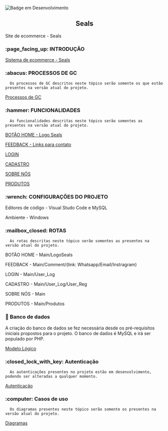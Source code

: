 ![Badge em Desenvolvimento](http://img.shields.io/static/v1?label=STATUS&message=EM%20DESENVOLVIMENTO&color=GREEN&style=for-the-badge)
<h2 align=center> Seals </h2>
 Site de ecommerce - Seals

<h3>:page_facing_up: INTRODUÇÃO</h3>

[Sistema de ecommerce - Seals](https://github.com/Albericoeduardo/Seals/blob/main/Scr/1.1%20Introdu%C3%A7%C3%A3o/Sobre-Seals.md)

<h3>:abacus: PROCESSOS DE GC</h3>

      Os processos de GC descritos neste tópico serão somente os que estão presentes na versão atual do projeto.
      
[Processos de GC](https://github.com/Albericoeduardo/Seals/blob/main/Scr/Processos%20GC/Processos-GC.md)
   
<h3>:hammer: FUNCIONALIDADES</h3>

      As funcionalidades descritas neste tópico serão somentes as presentes na versão atual do projeto.
   
[BOTÃO HOME - Logo Seals](https://github.com/Albericoeduardo/Seals/blob/main/Scr/2.1%20Bot%C3%A3o%20Home/Bot%C3%A3o%20Home.md)
   
[FEEDBACK - Links para contato](https://github.com/Albericoeduardo/Seals/blob/main/Scr/2.2%20Feedback/img/FeedBack.md)
   
[LOGIN](https://github.com/Albericoeduardo/Seals/blob/main/Scr/2.3%20Login/img/Login.md)

[CADASTRO](https://github.com/Albericoeduardo/Seals/blob/main/Scr/2.4%20Cadastro/img/Cadastro.md)
   
[SOBRE NÓS](https://github.com/Albericoeduardo/Seals/blob/main/Scr/2.5%20Sobre%20n%C3%B3s/img/Sobre-n%C3%B3s.md)
   
[PRODUTOS](https://github.com/Albericoeduardo/Seals/blob/main/Scr/2.6%20Produtos/img/Produtos.md)
   
<h3>:wrench: CONFIGURAÇÕES DO PROJETO</h3>
 
Editores de código - Visual Studo Code e MySQL

Ambiente - Windows
   
<h3>:mailbox_closed: ROTAS</h3>

      As rotas descritas neste tópico serão somentes as presentes na versão atual do projeto.

BOTÃO HOME - Main/LogoSeals
   
FEEDBACK - Main/Comment/(link: Whatsapp/Email/Instragram)
   
LOGIN - Main/User_Log
   
CADASTRO - Main/User_Log/User_Reg
   
SOBRE NÓS - Main

PRODUTOS - Main/Produtos
   
<h3>📁 Banco de dados</h3>

A criação do banco de dados se fez necessária desde os pré-requisitos iniciais propostos para o projeto. O banco de dados é MySQL e irá ser populado por PHP.

[Modelo Lógico](https://github.com/Albericoeduardo/Seals/blob/main/Scr/7.1%20Banco%20de%20dados/Modelo_L%C3%B3gico.md)

<h3>:closed_lock_with_key: Autenticação</h3>

      As autenticações presentes no projeto estão em desenvolvimento, podendo ser alteradas a qualquer momento.

[Autenticação](https://github.com/Albericoeduardo/Seals/blob/main/Scr/6.1%20Autentica%C3%A7%C3%A3o/Autentica%C3%A7%C3%A3o.md)

<h3>:computer: Casos de uso</h3>

      Os diagramas presentes neste tópico serão somente os presentes na versão atual do projeto.

[Diagramas](https://github.com/Albericoeduardo/Seals/blob/main/Scr/5.0%20Casos%20de%20uso/Casos%20de%20uso.md)

   
